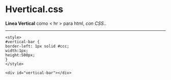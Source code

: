 # Hvertical.css
**Linea Vertical** como < hr > para html, *con CSS*..

<hr>

```
<style>
#vertical-bar {
border-left: 1px solid #ccc;
width:1px;
height:500px;
}
</style>

<div id="vertical-bar"></div>
```

